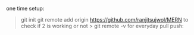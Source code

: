 one time setup:

> git init
> git remote add origin https://github.com/ranjitsujwol/MERN
> to check if 2 is working or not > git remote -v
> for everyday pull push:
